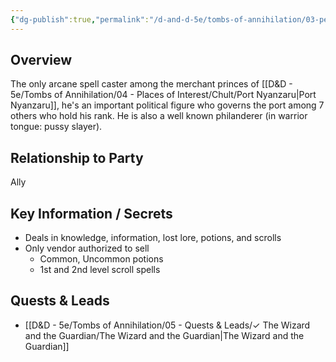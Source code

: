```yaml
---
{"dg-publish":true,"permalink":"/d-and-d-5e/tombs-of-annihilation/03-people-we-ve-met-np-cs/wakanga-o-tamu/","noteIcon":"","created":"2025-07-16T20:13:06.847-05:00","updated":"2025-08-06T13:22:47.186-05:00"}
---
```


## Overview
The only arcane spell caster among the merchant princes of [[D&D - 5e/Tombs of Annihilation/04 - Places of Interest/Chult/Port Nyanzaru\|Port Nyanzaru]], he's an important political figure who governs the port among 7 others who hold his rank. He is also a well known philanderer (in warrior tongue: pussy slayer).

## Relationship to Party
Ally

## Key Information / Secrets
- Deals in knowledge, information, lost lore, potions, and scrolls
- Only vendor authorized to sell
	- Common, Uncommon potions
	- 1st and 2nd level scroll spells

## Quests & Leads
- [[D&D - 5e/Tombs of Annihilation/05 - Quests & Leads/✓ The Wizard and the Guardian/The Wizard and the Guardian\|The Wizard and the Guardian]] 
